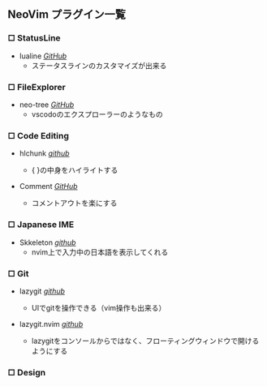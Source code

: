 ## NeoVim プラグイン一覧

### □ StatusLine
- lualine [*GitHub*](https://github.com/nvim-lualine/lualine.nvim)
  - ステータスラインのカスタマイズが出来る

### □ FileExplorer
- neo-tree [*GitHub*](https://github.com/nvim-neo-tree/neo-tree.nvim)
  - vscodoのエクスプローラーのようなもの


### □ Code Editing
- hlchunk [*github*](https://github.com/shellraining/hlchunk.nvim)
  - { }の中身をハイライトする

- Comment [*GitHub*](https://github.com/numToStr/Comment.nvim)
  - コメントアウトを楽にする

### □ Japanese IME
- Skkeleton [*github*](https://github.com/vim-skk/skkeleton)
  - nvim上で入力中の日本語を表示してくれる

### □ Git
- lazygit [*github*](https://github.com/jesseduffield/lazygit)
  - UIでgitを操作できる（vim操作も出来る）

- lazygit.nvim [*github*](https://github.com/kdheepak/lazygit.nvim)
  - lazygitをコンソールからではなく、フローティングウィンドウで開けるようにする

### □ Design
